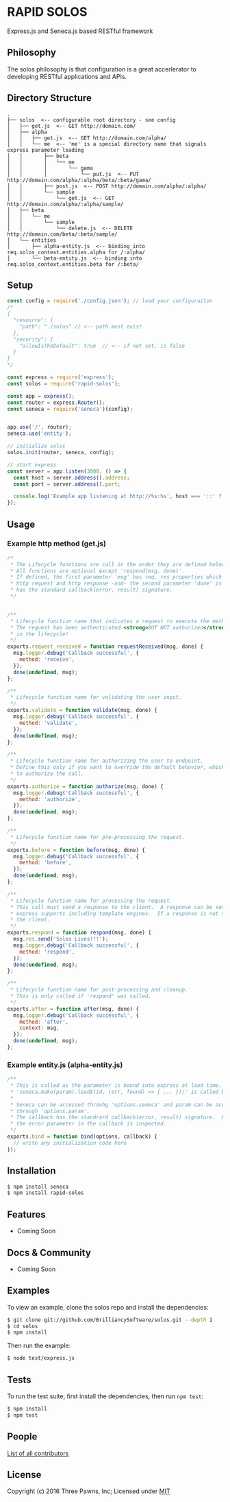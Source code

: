 # RAPID SOLOS

  Express.js and Seneca.js based RESTful framework

## Philosophy

  The solos philosophy is that configuration is a great accerlerator to developing RESTful applications and APIs.

## Directory Structure
```
.
├── solos  <-- configurable root directory - see config
│   ├── get.js  <-- GET http://domain.com/
│   ├── alpha
│   │   ├── get.js  <-- GET http://domain.com/alpha/
│   │   └── me  <-- 'me' is a special directory name that signals express parameter loading
│   │       ├── beta
│   │       │   └── me
│   │       │       └── gama
│   │       │           └── put.js  <-- PUT http://domain.com/alpha/:alpha/beta/:beta/gama/
│   │       ├── post.js  <-- POST http://domain.com/alpha/:alpha/
│   │       └── sample
│   │           └── get.js  <-- GET http://domain.com/alpha/:alpha/sample/
│   ├── beta
│   │   └── me
│   │       └── sample
│   │           └── delete.js  <-- DELETE http://domain.com/beta/:beta/sample/
│   └── entities
│       ├── alpha-entity.js  <-- binding into req.solos_context.entities.alpha for /:alpha/
│       └── beta-entity.js  <-- binding into req.solos_context.entities.beta for /:beta/
```
## Setup

```js
const config = require('./config.json'); // load your configuraiton
/*
{
  "resource": {
    "path": "./solos" // <-- path must exist
  },
  "security": {
    "allowIsTheDefault": true  // <-- if not set, is false
  }
}
*/

const express = require('express');
const solos = require('rapid-solos');

const app = express();
const router = express.Router();
const seneca = require('seneca')(config);


app.use('/', router);
seneca.use('entity');

// initialize solos
solos.init(router, seneca, config);

// start express
const server = app.listen(3000, () => {
  const host = server.address().address;
  const port = server.address().port;

  console.log('Example app listening at http://%s:%s', host === '::' ? 'localhost' : host, port);
});
```
## Usage
### Example http method (get.js)
```js
/*
 * The Lifecycle functions are call in the order they are defined below.
 * All functions are optional except 'respond(msg, done)'.
 * If defined, the first parameter 'msg' has req, res properties which give you access to the
 * http request and http response -and- the second parameter 'done' is the callback that
 * has the standard callback(error, result) signature.
 */


/**
 * Lifecycle function name that indicates a request to execute the method has been received.
 * The request has been authenticated <strong>BUT NOT authorized</strong> as this point
 * in the lifecycle!
 */
exports.request_received = function requestReceived(msg, done) {
  msg.logger.debug('Callback successful', {
    method: 'receive',
  });
  done(undefined, msg);
};

/**
 * Lifecycle function name for validating the user input.
 */
exports.validate = function validate(msg, done) {
  msg.logger.debug('Callback successful', {
    method: 'validate',
  });
  done(undefined, msg);
};

/**
 * Lifecycle function name for authorizing the user to endpoint.
 * Define this only if you want to override the default behavior, which uses express-authorize
 * to authorize the call.
 */
exports.authorize = function authorize(msg, done) {
  msg.logger.debug('Callback successful', {
    method: 'authorize',
  });
  done(undefined, msg);
};

/**
 * Lifecycle function name for pre-processing the request.
 */
exports.before = function before(msg, done) {
  msg.logger.debug('Callback successful', {
    method: 'before',
  });
  done(undefined, msg);
};

/**
 * Lifecycle function name for processing the request.
 * This call must send a response to the client.  A response can be sent using any means that
 * express supports including template engines.  If a response is not sent, solos sends a 405 to
 * the client.
 */
exports.respond = function respond(msg, done) {
  msg.res.send('Solos Lives!!!');
  msg.logger.debug('Callback successful', {
    method: 'respond',
  });
  done(undefined, msg);
};

/**
 * Lifecycle function name for post-processing and cleanup.
 * This is only called if 'respond' was called.
 */
exports.after = function after(msg, done) {
  msg.logger.debug('Callback successful', {
    method: 'after',
    context: msg,
  });
  done(undefined, msg);
};
```
### Example entity.js (alpha-entity.js)
```js
/**
 * This is called as the parameter is bound into express at load time.
 * 'seneca.make(param).load$(id, (err, found) => { ... });' is called by solos at runtime.
 *
 * Seneca can be accessed throuhg 'options.seneca' and param can be accessed
 * through 'options.param'.
 * The callback has the standrard callback(error, result) signature.  However, only
 * the error parameter in the callback is inspected.
 */
exports.bind = function bind(options, callback) {
  // write any initialization code here
});
```

## Installation

```bash
$ npm install seneca
$ npm install rapid-solos
```

## Features

  * Coming Soon

## Docs & Community

  * Coming Soon

## Examples

  To view an example, clone the solos repo and install the dependencies:

```bash
$ git clone git://github.com/BrilliancySoftware/solos.git --depth 1
$ cd solos
$ npm install
```

  Then run the example:

```bash
$ node test/express.js
```

## Tests

  To run the test suite, first install the dependencies, then run `npm test`:

```bash
$ npm install
$ npm test
```

## People

[List of all contributors](https://github.com/BrilliancySoftware/solos/graphs/contributors)

## License

  Copyright (c) 2016 Three Pawns, Inc;
  Licensed under [MIT](LICENSE)
